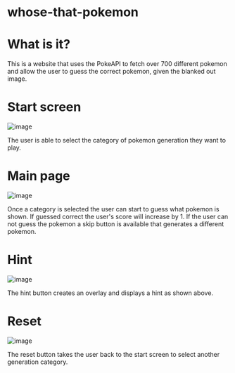 # whose-that-pokemon
# What is it?

This is a website that uses the PokeAPI to fetch over 700 different pokemon and allow the user to guess the correct pokemon, given the blanked out image.

# Start screen
![image](https://user-images.githubusercontent.com/91515578/206104877-9e522d6e-4ff5-4c39-b916-607e39452b4a.png)

The user is able to select the category of pokemon generation they want to play.

# Main page

![image](https://user-images.githubusercontent.com/91515578/206105538-38294a38-a61f-468e-9d34-56f41b817dbd.png)

Once a category is selected the user can start to guess what pokemon is shown. If guessed correct the user's score will increase by 1. If the user can not guess the pokemon a skip button is available that generates a different pokemon.

# Hint

![image](https://user-images.githubusercontent.com/91515578/206106069-acc3ddda-2438-47a2-b4c1-b7e2342c2662.png)

The hint button creates an overlay and displays a hint as shown above.

# Reset

![image](https://user-images.githubusercontent.com/91515578/206104877-9e522d6e-4ff5-4c39-b916-607e39452b4a.png)

The reset button takes the user back to the start screen to select another generation category.
